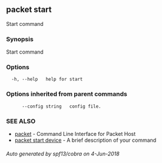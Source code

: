 ## packet start

Start command

### Synopsis

Start command

### Options

```
  -h, --help   help for start
```

### Options inherited from parent commands

```
      --config string   config file.
```

### SEE ALSO

* [packet](packet.md)	 - Command Line Interface for Packet Host
* [packet start device](packet_start_device.md)	 - A brief description of your command

###### Auto generated by spf13/cobra on 4-Jun-2018
